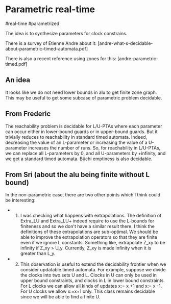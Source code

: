 # Parametric real-time

#real-time
#parametrized

The idea is to synthesize parameters for clock constrains.

There is a survey of Etienne Andre about it:
[andre-what-s-decidable-about-parametric-timed-automata.pdf]

There is also a recent reference using zones for this:
[andre-parametric-timed.pdf]

## An idea
It looks like we do not need lower bounds in alu to get finite zone graph. This
may be useful to get some subcase of parametric problem decidable.

## From Frederic
The reachability problem is decidable for L/U-PTAs where each parameter can occur either in lower-bound guards or in upper-bound guards. But it trivially reduces to reachability in standard timed automata. Indeed, decreasing the value of an L-parameter or increasing the value of a U-parameter increases the number of runs. So, for reachability in L/U-PTAs, we can replace all L-parameters by 0, and all U-parameters by +infinity, and we get a standard timed automata. Büchi emptiness is also decidable.


## From Sri (about the alu being finite without L bound)

In the non-parametric case, there are two other points which I think could be interesting:

- 1. I was checking what happens with extrapolations. The definition of Extra_LU and Extra_LU+ indeed require to use the L-bounds for finiteness and so we don't have a similar result there. I think the definitions of these extrapolations are sub-optimal. We should be able to improve the extrapolation operators so that they are finite even if we ignore L constants. Something like, extrapolate Z_xy to be infinity if Z_xy > U_y. Currently, Z_xy is made infinity when it is greater than L_y.

- 2. This observation is useful to extend the decidability frontier when we consider updatable timed automata. For example, suppose we divide the clocks into two sets U and L. Clocks in U can only be used in upper bound constraints, and clocks in L in lower bound constraints. For L clocks we can allow all kinds of updates x:= x +1 and x:= x -1. For U clocks we allow x:=x+1 only. This class remains decidable since we will be able to find a finite U.